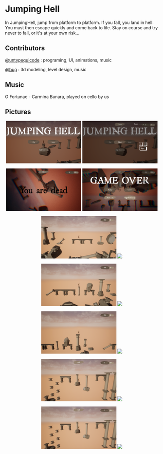 # Jumping Hell

In JumpingHell, jump from platform to platform. If you fall, you land in hell. You must then escape quickly and come back to life. Stay on course and try never to fall, or it's at your own risk...

## Contributors

[@untypequicode](https://github.com/untypequicode) : programing, UI, animations, music

[@bug](https://www.linkedin.com/in/elio-puyou/) : 3d modeling, level design, music

## Music

O Fortunae - Carmina Bunara, played on cello by us

## Pictures

<p align="center">
  <img src="doc/pict_start.png" width="49%" />
  <img src="doc/pict_learn.png" width="49%" /> 
</p>
<p align="center">
  <img src="doc/pict_death.png" width="49%" /> 
  <img src="doc/pict_game_over.png" width="49%" />
</p>
<p align="center">
  <img src="doc/pict_play_1.png" width="49%" />
  <img src="doc/pict_play_6.png" width="49%" /> 
</p>
<p align="center">
  <img src="doc/pict_play_2.png" width="49%" />
  <img src="doc/pict_play_7.png" width="49%" /> 
</p>
<p align="center">
  <img src="doc/pict_play_3.png" width="49%" />
  <img src="doc/pict_play_8.png" width="49%" /> 
</p>
<p align="center">
  <img src="doc/pict_play_4.png" width="49%" />
  <img src="doc/pict_play_9.png" width="49%" /> 
</p>
<p align="center">
  <img src="doc/pict_play_4.png" width="49%" />
  <img src="doc/pict_play_10.png" width="49%" /> 
</p>
